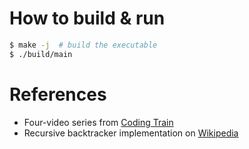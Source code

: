 # How to build & run
```bash
$ make -j  # build the executable
$ ./build/main
```

# References
- Four-video series from [Coding Train][coding-train]
- Recursive backtracker implementation on [Wikipedia][wikipedia]

[coding-train]: https://www.youtube.com/watch?v=HyK_Q5rrcr4
[wikipedia]: https://en.wikipedia.org/wiki/Maze_generation_algorithm#Recursive_implementation
